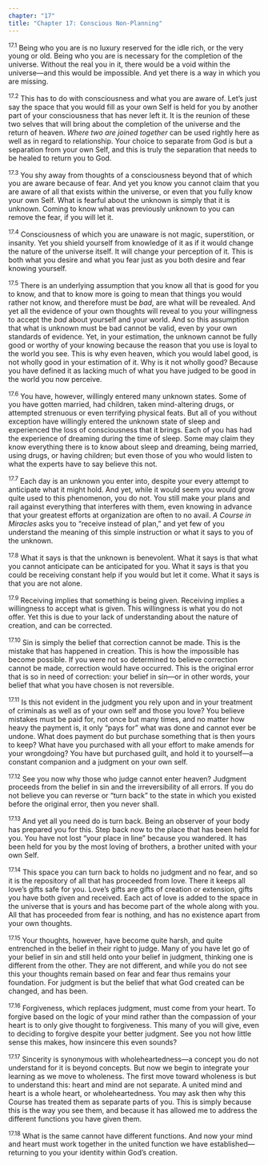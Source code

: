 ```yaml
---
chapter: "17"
title: "Chapter 17: Conscious Non-Planning"
---
```


<sup>17.1</sup> Being who you are is no luxury reserved for the idle
rich, or the very young or old. Being who you are is necessary for the
completion of the universe. Without the real you in it, there would be a
void within the universe—and this would be impossible. And yet there is
a way in which you are missing. 

<sup>17.2</sup> This has to do with consciousness and what you are aware
of. Let’s just say the space that you would fill as your own Self is
held for you by another part of your consciousness that has never left
it. It is the reunion of these two selves that will bring about the
completion of the universe and the return of heaven. *Where two are
joined together* can be used rightly here as well as in regard to
relationship. Your choice to separate from God is but a separation from
your own Self, and this is truly the separation that needs to be healed
to return you to God. 

<sup>17.3</sup> You shy away from thoughts of a consciousness beyond
that of which you are aware because of fear. And yet you know you cannot
claim that you are aware of all that exists within the universe, or even
that you fully know your own Self. What is fearful about the unknown is
simply that it is unknown. Coming to know what was previously unknown to
you can remove the fear, if you will let it.

<sup>17.4</sup> Consciousness of which you are unaware is not magic,
superstition, or insanity. Yet you shield yourself from knowledge of it
as if it would change the nature of the universe itself. It will change
your perception of it. This is both what you desire and what you fear
just as you both desire and fear knowing yourself. 

<sup>17.5</sup> There is an underlying assumption that you know all that
is good for you to know, and that to know more is going to mean that
things you would rather not know, and therefore must be *bad*, are what
will be revealed. And yet all the evidence of your own thoughts will
reveal to you your willingness to accept the *bad* about yourself and
your world.  And so this assumption that what is unknown must be bad
cannot be valid, even by your own standards of evidence.  Yet, in your
estimation, the unknown cannot be fully good or worthy of your knowing
because the reason that you use is loyal to the world you see. This is
why even heaven, which you would label good, is not wholly good in your
estimation of it. Why is it not wholly good? Because you have defined it
as lacking much of what you have judged to be good in the world you now
perceive. 

<sup>17.6</sup> You have, however, willingly entered many unknown
states. Some of you have gotten married, had children, taken
mind-altering drugs, or attempted strenuous or even terrifying physical
feats. But all of you without exception have willingly entered the
unknown state of sleep and experienced the loss of consciousness that it
brings. Each of you has had the experience of dreaming during the time
of sleep. Some may claim they know everything there is to know about
sleep and dreaming, being married, using drugs, or having children; but
even those of you who would listen to what the experts have to say
believe this not.  

<sup>17.7</sup> Each day is an unknown you enter into, despite your
every attempt to anticipate what it might hold. And yet, while it would
seem you would grow quite used to this phenomenon, you do not. You still
make your plans and rail against everything that interferes with them,
even knowing in advance that your greatest efforts at organization are
often to no avail. *A Course in Miracles* asks you to “receive instead
of plan,” and yet few of you understand the meaning of this simple
instruction or what it says to you of the unknown. 

<sup>17.8</sup> What it says is that the unknown is benevolent. What it
says is that what you cannot anticipate can be anticipated for you. What
it says is that you could be receiving constant help if you would but
let it come. What it says is that you are not alone. 

<sup>17.9</sup> Receiving implies that something is being given.
Receiving implies a willingness to accept what is given.  This
willingness is what you do not offer. Yet this is due to your lack of
understanding about the nature of creation, and can be corrected.

<sup>17.10</sup> Sin is simply the belief that correction cannot be
made. This is the mistake that has happened in creation. This is how the
impossible has become possible. If you were not so determined to believe
correction cannot be made, correction would have occurred. This is the
original error that is so in need of correction: your belief in sin—or
in other words, your belief that what you have chosen is not reversible. 

<sup>17.11</sup> Is this not evident in the judgment you rely upon and
in your treatment of criminals as well as of your own self and those you
love?  You believe mistakes must be paid for, not once but many times,
and no matter how heavy the payment is, it only “pays for” what was done
and cannot ever be undone. What does payment do but purchase something
that is then yours to keep? What have you purchased with all your effort
to make amends for your wrongdoing? You have but purchased guilt, and
hold it to yourself—a constant companion and a judgment on your own
self. 

<sup>17.12</sup> See you now why those who judge cannot enter heaven?
Judgment proceeds from the belief in sin and the irreversibility of all
errors.  If you do not believe you can reverse or “turn back” to the
state in which you existed before the original error, then you never
shall. 

<sup>17.13</sup> And yet all you need do is turn back. Being an observer
of your body has prepared you for this. Step back now to the place that
has been held for you. You have not lost “your place in line” because
you wandered. It has been held for you by the most loving of brothers, a
brother united with your own Self. 

<sup>17.14</sup> This space you can turn back to holds no judgment and
no fear, and so it is the repository of all that has proceeded from
love.  There it keeps all love’s gifts safe for you. Love’s gifts are
gifts of creation or extension, gifts you have both given and received.
Each act of love is added to the space in the universe that is yours and
has become part of the whole along with you. All that has proceeded from
fear is nothing, and has no existence apart from your own thoughts.

<sup>17.15</sup> Your thoughts, however, have become quite harsh, and
quite entrenched in the belief in their right to judge. Many of you have
let go of your belief in sin and still held onto your belief in
judgment, thinking one is different from the other. They are not
different, and while you do not see this your thoughts remain based on
fear and fear thus remains your foundation. For judgment is but the
belief that what God created can be changed, and has been. 

<sup>17.16</sup> Forgiveness, which replaces judgment, must come from
your heart.  To forgive based on the logic of your mind rather than the
compassion of your heart is to only give thought to forgiveness. This
many of you will give, even to deciding to forgive despite your better
judgment. See you not how little sense this makes, how insincere this
even sounds? 

<sup>17.17</sup> Sincerity is synonymous with wholeheartedness—a concept
you do not understand for it is beyond concepts. But now we begin to
integrate your learning as we move to wholeness. The first move toward
wholeness is but to understand this: heart and mind are not separate. A
united mind and heart is a whole heart, or wholeheartedness. You may ask
then why this Course has treated them as separate parts of you. This is
simply because this is the way you see them, and because it has allowed
me to address the different functions you have given them. 

<sup>17.18</sup> What is the same cannot have different functions. And
now your mind and heart must work together in the united function we
have established—returning to you your identity within God’s creation.

